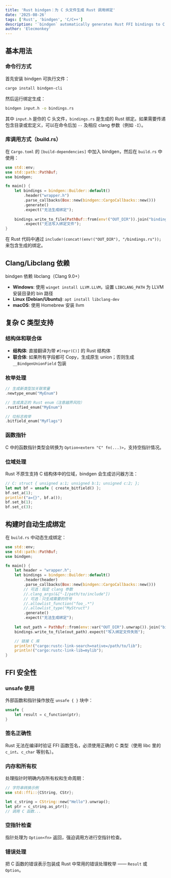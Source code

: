 ```yaml
---
title: 'Rust bindgen：为 C 头文件生成 Rust 调用绑定'
date: '2025-08-26'
tags: ['Rust', 'bindgen', 'C/C++']
description: '`bindgen` automatically generates Rust FFI bindings to C and C++ libraries.'
author: 'Elecmonkey'
---
```


## 基本用法

### 命令行方式

首先安装 bindgen 可执行文件：

```bash
cargo install bindgen-cli
```

然后运行绑定生成：

```bash
bindgen input.h -o bindings.rs
```

其中 `input.h` 是你的 C 头文件，`bindings.rs` 是生成的 Rust 绑定。如果需要传递包含目录或宏定义，可以在命令后加 `--` 及相应 clang 参数（例如 `-I`）。

### 库调用方式（build.rs）

在 `Cargo.toml` 的 `[build-dependencies]` 中加入 bindgen，然后在 `build.rs` 中使用：

```rust
use std::env;
use std::path::PathBuf;
use bindgen;

fn main() {
    let bindings = bindgen::Builder::default()
        .header("wrapper.h")
        .parse_callbacks(Box::new(bindgen::CargoCallbacks::new()))
        .generate()
        .expect("无法生成绑定");
    
    bindings.write_to_file(PathBuf::from(env!("OUT_DIR")).join("bindings.rs"))
        .expect("无法写入绑定文件");
}
```

在 Rust 代码中通过 `include!(concat!(env!("OUT_DIR"), "/bindings.rs"));` 来包含生成的绑定。

## Clang/Libclang 依赖

bindgen 依赖 libclang（Clang 9.0+）

- **Windows**: 使用 `winget install LLVM.LLVM`，设置 `LIBCLANG_PATH` 为 LLVM 安装目录的 bin 路径
- **Linux (Debian/Ubuntu)**: `apt install libclang-dev`
- **macOS**: 使用 Homebrew 安装 llvm

## 复杂 C 类型支持

### 结构体和联合体

- **结构体**: 直接翻译为带 `#[repr(C)]` 的 Rust 结构体
- **联合体**: 如果所有字段都可 Copy，生成原生 union；否则生成 `__BindgenUnionField` 包装

### 枚举处理

```rust
// 生成新类型加关联常量
.newtype_enum("MyEnum")

// 生成真正的 Rust enum（注意越界风险）
.rustified_enum("MyEnum")

// 位标志枚举
.bitfield_enum("MyFlags")
```

### 函数指针

C 中的函数指针类型会转换为 `Option<extern "C" fn(...)>`，支持空指针情况。

### 位域处理

Rust 不原生支持 C 结构体中的位域，bindgen 会生成访问器方法：

```rust
// C: struct { unsigned a:1; unsigned b:1; unsigned c:2; };
let mut bf = unsafe { create_bitfield() }; 
bf.set_a(1);
println!("a={}", bf.a());
bf.set_b(1);
bf.set_c(3);
```

## 构建时自动生成绑定

在 `build.rs` 中动态生成绑定：

```rust
use std::env;
use std::path::PathBuf;
use bindgen;

fn main() {
    let header = "wrapper.h";
    let bindings = bindgen::Builder::default()
        .header(header)
        .parse_callbacks(Box::new(bindgen::CargoCallbacks::new()))
        // 可选：指定 clang 参数
        //.clang_args(&["-I/path/to/include"])
        // 可选：只生成需要的符号
        //.allowlist_function("foo_.*")
        //.allowlist_type("MyStruct")
        .generate()
        .expect("无法生成绑定");
    
    let out_path = PathBuf::from(env::var("OUT_DIR").unwrap()).join("bindings.rs");
    bindings.write_to_file(out_path).expect("写入绑定文件失败");

    // 链接 C 库
    println!("cargo:rustc-link-search=native=/path/to/lib");
    println!("cargo:rustc-link-lib=mylib");
}
```

## FFI 安全性

### unsafe 使用

外部函数和指针操作放在 `unsafe { }` 块中：

```rust
unsafe {
    let result = c_function(ptr);
}
```

### 签名正确性

Rust 无法在编译时验证 FFI 函数签名，必须使用正确的 C 类型（使用 libc 里的 `c_int`、`c_char` 等别名）。

### 内存和所有权

处理指针时明确内存所有权和生命周期：

```rust
// 字符串转换示例
use std::ffi::{CString, CStr};

let c_string = CString::new("Hello").unwrap();
let ptr = c_string.as_ptr();
// 调用 C 函数...
```

### 空指针检查

指针处理为 `Option<fn>` 返回，强迫调用方进行空指针检查。

### 错误处理

把 C 函数的错误表示包装成 Rust 中常用的错误处理枚举 —— `Result` 或 `Option`。